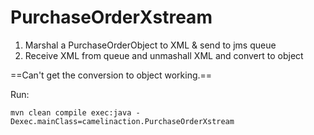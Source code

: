 # PurchaseOrderXstream

1. Marshal a PurchaseOrderObject to XML & send to jms queue
2. Receive XML from queue and unmashall XML and convert to object

==Can't get the conversion to object working.==

Run:
		
	mvn clean compile exec:java -Dexec.mainClass=camelinaction.PurchaseOrderXstream